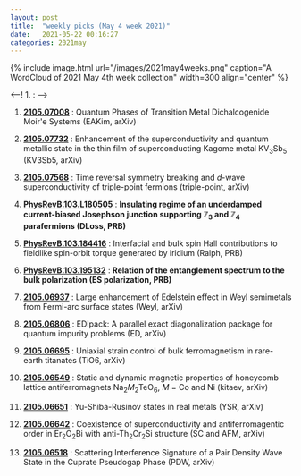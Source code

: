 ```yaml
---
layout: post
title:  "weekly picks (May 4 week 2021)"
date:   2021-05-22 00:16:27
categories: 2021may
---
```


{% include image.html url="/images/2021may4weeks.png" caption="A WordCloud of 2021 May 4th week collection" width=300 align="center" %}


<--! 1. **[]()** : -->

1. **[2105.07008](http://arxiv.org/abs/2105.07008)** : Quantum Phases of Transition Metal Dichalcogenide Moir\'e Systems (EAKim, arXiv)

1. **[2105.07732](http://arxiv.org/abs/2105.07732)** : Enhancement of the superconductivity and quantum metallic state in the thin film of superconducting Kagome metal KV$_3$Sb$_5$ (KV3Sb5, arXiv)

1. **[2105.07568](http://arxiv.org/abs/2105.07568)** : Time reversal symmetry breaking and $d$-wave superconductivity of triple-point fermions (triple-point, arXiv)

1. **[PhysRevB.103.L180505](https://link.aps.org/doi/10.1103/PhysRevB.103.L180505)** : **Insulating regime of an underdamped current-biased Josephson junction supporting ${\mathbb{Z}}_{3}$ and ${\mathbb{Z}}_{4}$ parafermions (DLoss, PRB)**

1. **[PhysRevB.103.184416](https://link.aps.org/doi/10.1103/PhysRevB.103.184416)** : Interfacial and bulk spin Hall contributions to fieldlike spin-orbit torque generated by iridium (Ralph, PRB)

1. **[PhysRevB.103.195132](https://link.aps.org/doi/10.1103/PhysRevB.103.195132)** : **Relation of the entanglement spectrum to the bulk polarization (ES polarization, PRB)**


1. **[2105.06937](http://arxiv.org/abs/2105.06937)** : Large enhancement of Edelstein effect in Weyl semimetals from Fermi-arc surface states (Weyl, arXiv)

1. **[2105.06806](http://arxiv.org/abs/2105.06806)** : EDIpack: A parallel exact diagonalization package for quantum impurity problems (ED, arXiv)

1. **[2105.06695](http://arxiv.org/abs/2105.06695)** : Uniaxial strain control of bulk ferromagnetism in rare-earth titanates (TiO6, arXiv)

1. **[2105.06549](http://arxiv.org/abs/2105.06549)** : Static and dynamic magnetic properties of honeycomb lattice antiferromagnets Na$_{2}M_{2}$TeO$_{6}$, $M$ = Co and Ni (kitaev, arXiv)

1. **[2105.06651](http://arxiv.org/abs/2105.06651)** : Yu-Shiba-Rusinov states in real metals (YSR, arXiv)


1. **[2105.06642](http://arxiv.org/abs/2105.06642)** : Coexistence of superconductivity and antiferromagentic order in Er$_{2}$O$_{2}$Bi with anti-Th$_{2}$Cr$_{2}$Si structure (SC and AFM, arXiv)

1. **[2105.06518](http://arxiv.org/abs/2105.06518)** : Scattering Interference Signature of a Pair Density Wave State in the Cuprate Pseudogap Phase (PDW, arXiv)


